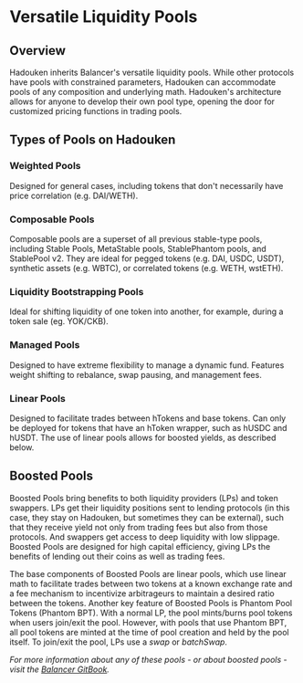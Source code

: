 # Versatile Liquidity Pools

## Overview

Hadouken inherits Balancer's versatile liquidity pools. While other protocols have pools with constrained parameters, Hadouken can accommodate pools of any composition and underlying math. Hadouken's architecture allows for anyone to develop their own pool type, opening the door for customized pricing functions in trading pools.

## Types of Pools on Hadouken <a href="#pools-at-a-glance" id="pools-at-a-glance"></a>

### ​Weighted Pools​ <a href="#weighted-pools" id="weighted-pools"></a>

Designed for general cases, including tokens that don't necessarily have price correlation (e.g. DAI/WETH).

### ​Composable Pools​ <a href="#metastable-pools" id="metastable-pools"></a>

Composable pools are a superset of all previous stable-type pools, including Stable Pools, MetaStable pools, StablePhantom pools, and StablePool v2. They are ideal for pegged tokens (e.g. DAI, USDC, USDT), synthetic assets (e.g. WBTC), or correlated tokens (e.g. WETH, wstETH).

### ​Liquidity Bootstrapping Pools​ <a href="#liquidity-bootstrapping-pools" id="liquidity-bootstrapping-pools"></a>

Ideal for shifting liquidity of one token into another, for example, during a token sale (eg. YOK/CKB).

### ​Managed Pools​ <a href="#managed-pools" id="managed-pools"></a>

Designed to have extreme flexibility to manage a dynamic fund. Features weight shifting to rebalance, swap pausing, and management fees.

### ​Linear Pools​ <a href="#managed-pools" id="managed-pools"></a>

Designed to facilitate trades between hTokens and base tokens. Can only be deployed for tokens that have an hToken wrapper, such as hUSDC and hUSDT. The use of linear pools allows for boosted yields, as described below.

## Boosted Pools

Boosted Pools bring benefits to both liquidity providers (LPs) and token swappers. LPs get their liquidity positions sent to lending protocols (in this case, they stay on Hadouken, but sometimes they can be external), such that they receive yield not only from trading fees but also from those protocols. And swappers get access to deep liquidity with low slippage. Boosted Pools are designed for high capital efficiency, giving LPs the benefits of lending out their coins as well as trading fees.

The base components of Boosted Pools are linear pools, which use linear math to facilitate trades between two tokens at a known exchange rate and a fee mechanism to incentivize arbitrageurs to maintain a desired ratio between the tokens. Another key feature of Boosted Pools is Phantom Pool Tokens (Phantom BPT). With a normal LP, the pool mints/burns pool tokens when users join/exit the pool. However, with pools that use Phantom BPT, all pool tokens are minted at the time of pool creation and held by the pool itself. To join/exit the pool, LPs use a _swap_ or _batchSwap_.

_For more information about any of these pools - or about boosted pools - visit the_ [_Balancer GitBook_](https://docs.balancer.fi/products/balancer-pools)_._

